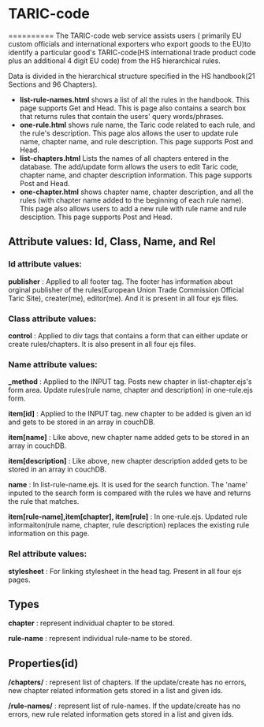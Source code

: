# TARIC-code
==========
The TARIC-code web service assists users ( primarily EU custom officials and international exporters who export goods to the EU)to identify a particular good's TARIC-code(HS international trade product code plus an additional 4 digit EU code) from the HS hierarchical rules.

Data is divided in the hierarchical structure specified in the HS handbook(21 Sections and 96 Chapters).

  - **list-rule-names.html** shows a list of all the rules in the handbook. This page supports Get and Head. This is page also contains a search box that returns rules that contain the users' query words/phrases.
  - **one-rule.html** shows rule name, the Taric code related to each rule, and the rule's description. This page alos allows the user to update rule name, chapter name, and rule description. This page supports Post and Head.
  - **list-chapters.html** Lists the names of all chapters entered in the database. The add/update form allows the users to edit Taric code, chapter name, and chapter description information. This page supports Post and Head.
  - **one-chapter.html** shows chapter name, chapter description, and all the rules (with chapter name added to the beginning of each rule name). This page also allows users to add a new rule with rule name and rule desciption. This page supports Post and Head.

## Attribute values: Id, Class, Name, and Rel

### Id attribute values: 
  
  **publisher** : Applied to all footer tag. The footer has information about orginal publisher of the rules(European Union Trade Commission Official Taric Site), creater(me), editor(me). And it is present in all four ejs files.
  
### Class attribute values:
  
  **control** : Applied to div tags that contains a form that can either update or create rules/chapters. It is also present in all four ejs files.
 
### Name attribute values:
 
  **_method** : Applied to the INPUT tag. Posts new chapter in list-chapter.ejs's form area. Update rules(rule name, chapter and description) in one-rule.ejs form.
  
  **item[id]** : Applied to the INPUT tag. new chapter to be added is given an id and gets to be stored in an array in couchDB.

  **item[name]** : Like above, new chapter name added gets to be stored in an array in couchDB.
 
  **item[description]** : Like above, new chapter description added gets to be stored in an array in couchDB.
  
  **name** : In list-rule-name.ejs. It is used for the search function. The 'name' inputed to the search form is compared with the rules we have and returns the rule that matches.
   
  **item[rule-name],item[chapter], item[rule]** : In one-rule.ejs. Updated rule informaiton(rule name, chapter, rule description) replaces the existing rule information on this page.
    
### Rel attribute values:
  
  **stylesheet** : For linking stylesheet in the head tag. Present in all four ejs pages.

## Types

  **chapter** : represent individual chapter to be stored.
  
  **rule-name** : represent individual rule-name to be stored.

## Properties(id)

  **/chapters/** : represent list of chapters. If the update/create has no errors, new chapter related information gets stored in a list and given ids.
  
  **/rule-names/** : represent list of rule-names. If the update/create has no errors, new rule related information gets stored in a list and given ids.
  
    
